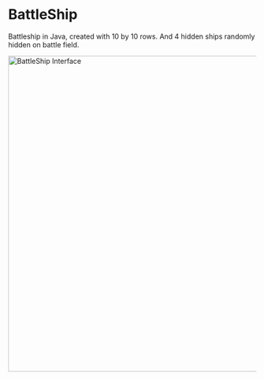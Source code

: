 # BattleShip
Battleship in Java, created with 10 by 10 rows. And 4 hidden ships randomly hidden on battle field.

<img width="641" alt="BattleShip Interface" src="https://user-images.githubusercontent.com/109610434/222529419-a9eebb54-e37d-46dd-8824-118ee04d9eb2.png">
